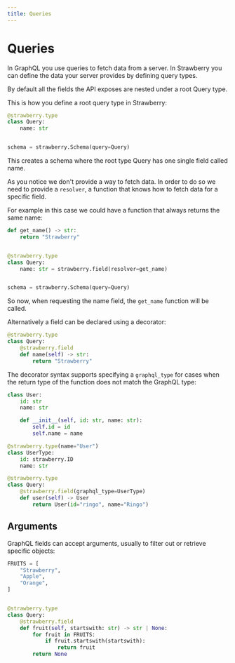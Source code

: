 ```yaml
---
title: Queries
---
```


# Queries

In GraphQL you use queries to fetch data from a server. In Strawberry you can
define the data your server provides by defining query types.

By default all the fields the API exposes are nested under a root Query type.

This is how you define a root query type in Strawberry:

```python
@strawberry.type
class Query:
    name: str


schema = strawberry.Schema(query=Query)
```

This creates a schema where the root type Query has one single field called
name.

As you notice we don't provide a way to fetch data. In order to do so we need to
provide a `resolver`, a function that knows how to fetch data for a specific
field.

For example in this case we could have a function that always returns the same
name:

```python
def get_name() -> str:
    return "Strawberry"


@strawberry.type
class Query:
    name: str = strawberry.field(resolver=get_name)


schema = strawberry.Schema(query=Query)
```

So now, when requesting the name field, the `get_name` function will be called.

Alternatively a field can be declared using a decorator:

```python
@strawberry.type
class Query:
    @strawberry.field
    def name(self) -> str:
        return "Strawberry"
```

The decorator syntax supports specifying a `graphql_type` for cases when the
return type of the function does not match the GraphQL type:

```python
class User:
    id: str
    name: str

    def __init__(self, id: str, name: str):
        self.id = id
        self.name = name

@strawberry.type(name="User")
class UserType:
    id: strawberry.ID
    name: str

@strawberry.type
class Query:
    @strawberry.field(graphql_type=UserType)
    def user(self) -> User
        return User(id="ringo", name="Ringo")
```

## Arguments

GraphQL fields can accept arguments, usually to filter out or retrieve specific
objects:

```python
FRUITS = [
    "Strawberry",
    "Apple",
    "Orange",
]


@strawberry.type
class Query:
    @strawberry.field
    def fruit(self, startswith: str) -> str | None:
        for fruit in FRUITS:
            if fruit.startswith(startswith):
                return fruit
        return None
```
